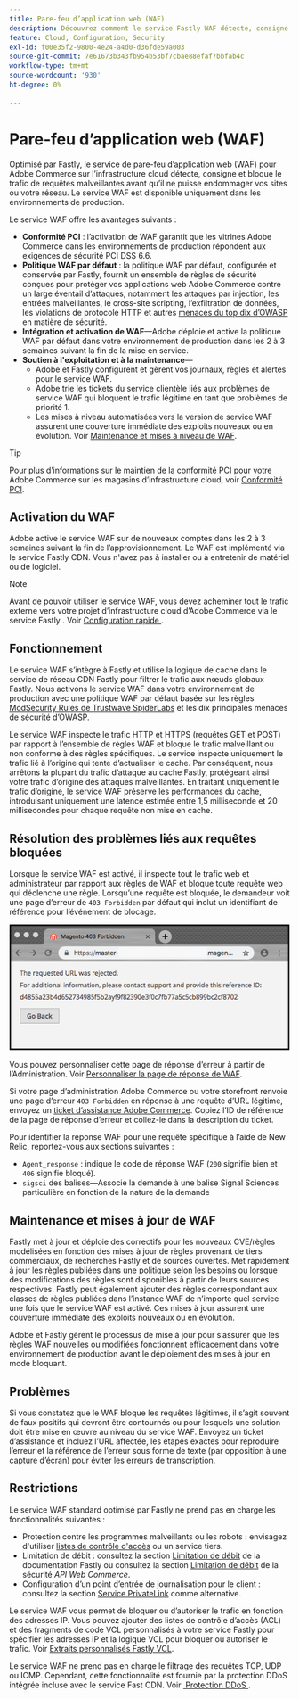 ```yaml
---
title: Pare-feu d’application web (WAF)
description: Découvrez comment le service Fastly WAF détecte, consigne et bloque le trafic de requêtes malveillantes avant qu’il ne puisse endommager le réseau ou les sites Adobe Commerce.
feature: Cloud, Configuration, Security
exl-id: f00e35f2-9800-4e24-a4d0-d36fde59a003
source-git-commit: 7e61673b343fb954b53bf7cbae88efaf7bbfab4c
workflow-type: tm+mt
source-wordcount: '930'
ht-degree: 0%

---
```


# Pare-feu d’application web (WAF)

Optimisé par Fastly, le service de pare-feu d’application web (WAF) pour Adobe Commerce sur l’infrastructure cloud détecte, consigne et bloque le trafic de requêtes malveillantes avant qu’il ne puisse endommager vos sites ou votre réseau. Le service WAF est disponible uniquement dans les environnements de production.

Le service WAF offre les avantages suivants :

- **Conformité PCI** : l’activation de WAF garantit que les vitrines Adobe Commerce dans les environnements de production répondent aux exigences de sécurité PCI DSS 6.6.
- **Politique WAF par défaut** : la politique WAF par défaut, configurée et conservée par Fastly, fournit un ensemble de règles de sécurité conçues pour protéger vos applications web Adobe Commerce contre un large éventail d’attaques, notamment les attaques par injection, les entrées malveillantes, le cross-site scripting, l’exfiltration de données, les violations de protocole HTTP et autres [menaces du top dix d’OWASP](https://owasp.org/www-project-top-ten/) en matière de sécurité.
- **Intégration et activation de WAF**—Adobe déploie et active la politique WAF par défaut dans votre environnement de production dans les 2 à 3 semaines suivant la fin de la mise en service.
- **Soutien à l&#39;exploitation et à la maintenance**—
   - Adobe et Fastly configurent et gèrent vos journaux, règles et alertes pour le service WAF.
   - Adobe trie les tickets du service clientèle liés aux problèmes de service WAF qui bloquent le trafic légitime en tant que problèmes de priorité 1.
   - Les mises à niveau automatisées vers la version de service WAF assurent une couverture immédiate des exploits nouveaux ou en évolution. Voir [Maintenance et mises à niveau de WAF](#waf-maintenance-and-updates).

>[!TIP]
>
>Pour plus d’informations sur le maintien de la conformité PCI pour votre Adobe Commerce sur les magasins d’infrastructure cloud, voir [Conformité PCI](https://business.adobe.com/products/magento/pci-compliance.html).

## Activation du WAF

Adobe active le service WAF sur de nouveaux comptes dans les 2 à 3 semaines suivant la fin de l’approvisionnement. Le WAF est implémenté via le service Fastly CDN. Vous n&#39;avez pas à installer ou à entretenir de matériel ou de logiciel.

>[!NOTE]
>
>Avant de pouvoir utiliser le service WAF, vous devez acheminer tout le trafic externe vers votre projet d’infrastructure cloud d’Adobe Commerce via le service Fastly . Voir [&#x200B; Configuration rapide &#x200B;](fastly-configuration.md).

## Fonctionnement

Le service WAF s’intègre à Fastly et utilise la logique de cache dans le service de réseau CDN Fastly pour filtrer le trafic aux nœuds globaux Fastly. Nous activons le service WAF dans votre environnement de production avec une politique WAF par défaut basée sur les règles [ModSecurity Rules de Trustwave SpiderLabs](https://github.com/owasp-modsecurity/ModSecurity) et les dix principales menaces de sécurité d’OWASP.

Le service WAF inspecte le trafic HTTP et HTTPS (requêtes GET et POST) par rapport à l’ensemble de règles WAF et bloque le trafic malveillant ou non conforme à des règles spécifiques. Le service inspecte uniquement le trafic lié à l’origine qui tente d’actualiser le cache. Par conséquent, nous arrêtons la plupart du trafic d’attaque au cache Fastly, protégeant ainsi votre trafic d’origine des attaques malveillantes. En traitant uniquement le trafic d’origine, le service WAF préserve les performances du cache, introduisant uniquement une latence estimée entre 1,5 milliseconde et 20 millisecondes pour chaque requête non mise en cache.

## Résolution des problèmes liés aux requêtes bloquées

Lorsque le service WAF est activé, il inspecte tout le trafic web et administrateur par rapport aux règles de WAF et bloque toute requête web qui déclenche une règle. Lorsqu’une requête est bloquée, le demandeur voit une page d’erreur de `403 Forbidden` par défaut qui inclut un identifiant de référence pour l’événement de blocage.

![Page d&#39;erreur WAF](../../assets/cdn/fastly-waf-403-error.png)

Vous pouvez personnaliser cette page de réponse d’erreur à partir de l’Administration. Voir [Personnaliser la page de réponse de WAF](fastly-custom-response.md#customize-the-waf-error-page).

Si votre page d’administration Adobe Commerce ou votre storefront renvoie une page d’erreur `403 Forbidden` en réponse à une requête d’URL légitime, envoyez un [ticket d’assistance Adobe Commerce](https://experienceleague.adobe.com/fr/docs/commerce-knowledge-base/kb/help-center-guide/magento-help-center-user-guide#support-case). Copiez l’ID de référence de la page de réponse d’erreur et collez-le dans la description du ticket.

Pour identifier la réponse WAF pour une requête spécifique à l’aide de New Relic, reportez-vous aux sections suivantes :

- `Agent_response` : indique le code de réponse WAF (`200` signifie bien et `406` signifie bloqué).
- `sigsci` des balises—Associe la demande à une balise Signal Sciences particulière en fonction de la nature de la demande

## Maintenance et mises à jour de WAF

Fastly met à jour et déploie des correctifs pour les nouveaux CVE/règles modélisées en fonction des mises à jour de règles provenant de tiers commerciaux, de recherches Fastly et de sources ouvertes. Met rapidement à jour les règles publiées dans une politique selon les besoins ou lorsque des modifications des règles sont disponibles à partir de leurs sources respectives. Fastly peut également ajouter des règles correspondant aux classes de règles publiées dans l’instance WAF de n’importe quel service une fois que le service WAF est activé. Ces mises à jour assurent une couverture immédiate des exploits nouveaux ou en évolution.

Adobe et Fastly gèrent le processus de mise à jour pour s’assurer que les règles WAF nouvelles ou modifiées fonctionnent efficacement dans votre environnement de production avant le déploiement des mises à jour en mode bloquant.

## Problèmes

Si vous constatez que le WAF bloque les requêtes légitimes, il s’agit souvent de faux positifs qui devront être contournés ou pour lesquels une solution doit être mise en œuvre au niveau du service WAF. Envoyez un ticket d’assistance et incluez l’URL affectée, les étapes exactes pour reproduire l’erreur et la référence de l’erreur sous forme de texte (par opposition à une capture d’écran) pour éviter les erreurs de transcription.

## Restrictions

Le service WAF standard optimisé par Fastly ne prend pas en charge les fonctionnalités suivantes :

- Protection contre les programmes malveillants ou les robots : envisagez d&#39;utiliser [listes de contrôle d&#39;accès](./fastly-vcl-allowlist.md) ou un service tiers.
- Limitation de débit : consultez la section [Limitation de débit](https://github.com/fastly/fastly-magento2/blob/master/Documentation/Guides/RATE-LIMITING.md) de la documentation Fastly ou consultez la section [Limitation de débit](https://developer.adobe.com/commerce/webapi/get-started/rate-limiting/) de la sécurité _API Web Commerce_.
- Configuration d’un point d’entrée de journalisation pour le client : consultez la section [Service PrivateLink](../development/privatelink-service.md) comme alternative.

Le service WAF vous permet de bloquer ou d’autoriser le trafic en fonction des adresses IP. Vous pouvez ajouter des listes de contrôle d’accès (ACL) et des fragments de code VCL personnalisés à votre service Fastly pour spécifier les adresses IP et la logique VCL pour bloquer ou autoriser le trafic. Voir [Extraits personnalisés Fastly VCL](fastly-vcl-custom-snippets.md).

Le service WAF ne prend pas en charge le filtrage des requêtes TCP, UDP ou ICMP. Cependant, cette fonctionnalité est fournie par la protection DDoS intégrée incluse avec le service Fast CDN. Voir [&#x200B; Protection DDoS &#x200B;](fastly.md#ddos-protection).
